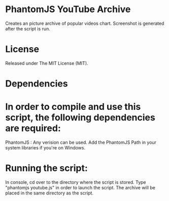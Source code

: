 PhantomJS YouTube Archive
=========================

Creates an picture archive of popular videos chart.
Screenshot is generated after the script is run.


License
=========================

Released under The MIT License (MIT).

Dependencies
========================

In order to compile and use this script, the following dependencies are required:
========================

PhantomJS : Any verision can be used. Add the PhantomJS Path in your system libraries if you're on  Windows.

Running the script:
========================

In console, cd over to the directory where the script is stored. Type "phantomjs youtube.js" in order to launch the script.
The archive will be placed in the same directory as the script. 
